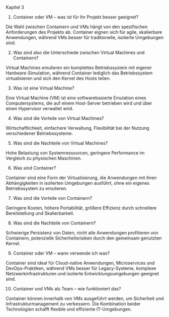 Kapitel 3
1.	Container oder VM – was ist für Ihr Projekt besser geeignet?

Die Wahl zwischen Containern und VMs hängt von den spezifischen Anforderungen des Projekts ab. Container eignen sich für agile, skalierbare Anwendungen, während VMs besser für traditionelle, isolierte Umgebungen sind.

2.	Was sind also die Unterschiede zwischen Virtual Machines und Containern?

Virtual Machines emulieren ein komplettes Betriebssystem mit eigener Hardware-Simulation, während Container lediglich das Betriebssystem virtualisieren und sich den Kernel des Hosts teilen.

3.	Was ist eine Virtual Machine?

Eine Virtual Machine (VM) ist eine softwarebasierte Emulation eines Computersystems, die auf einem Host-Server betrieben wird und über einen Hypervisor verwaltet wird.

4.	Was sind die Vorteile von Virtual Machines?

Wirtschaftlichkeit, einfachere Verwaltung, Flexibilität bei der Nutzung verschiedener Betriebssysteme.

5.	Was sind die Nachteile von Virtual Machines?

Hohe Belastung von Systemressourcen, geringere Performance im Vergleich zu physischen Maschinen.

6.	Was sind Container?

Container sind eine Form der Virtualisierung, die Anwendungen mit ihren Abhängigkeiten in isolierten Umgebungen ausführt, ohne ein eigenes Betriebssystem zu emulieren.

7.	Was sind die Vorteile von Containern?

Geringere Kosten, höhere Portabilität, größere Effizienz durch schnellere Bereitstellung und Skalierbarkeit.

8.	Was sind die Nachteile von Containern?

Schwierige Persistenz von Daten, nicht alle Anwendungen profitieren von Containern, potenzielle Sicherheitsrisiken durch den gemeinsam genutzten Kernel.

9.	Container oder VM – wann verwende ich was?

Container sind ideal für Cloud-native Anwendungen, Microservices und DevOps-Praktiken, während VMs besser für Legacy-Systeme, komplexe Netzwerkinfrastrukturen und isolierte Entwicklungsumgebungen geeignet sind.

10.	Container und VMs als Team – wie funktioniert das?

Container können innerhalb von VMs ausgeführt werden, um Sicherheit und Infrastrukturmanagement zu verbessern. Die Kombination beider Technologien schafft flexible und effiziente IT-Umgebungen.

